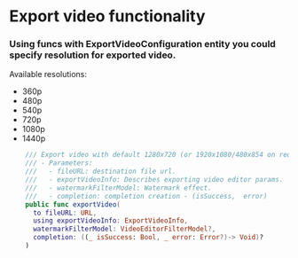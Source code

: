 # Export video functionality

### Using funcs with ExportVideoConfiguration entity you could specify resolution for exported video. 

Available resolutions:
- 360p
- 480p
- 540p
- 720p
- 1080p
- 1440p

``` swift
    /// Export video with default 1280x720 (or 1920x1080/480x854 on required devices) resolution
    /// - Parameters:
    ///   - fileURL: destination file url.
    ///   - exportVideoInfo: Describes exporting video editor params.
    ///   - watermarkFilterModel: Watermark effect.
    ///   - completion: completion creation - (isSuccess,  error)
    public func exportVideo(
      to fileURL: URL,
      using exportVideoInfo: ExportVideoInfo,
      watermarkFilterModel: VideoEditorFilterModel?,
      completion: ((_ isSuccess: Bool, _ error: Error?)-> Void)?
    )
```
